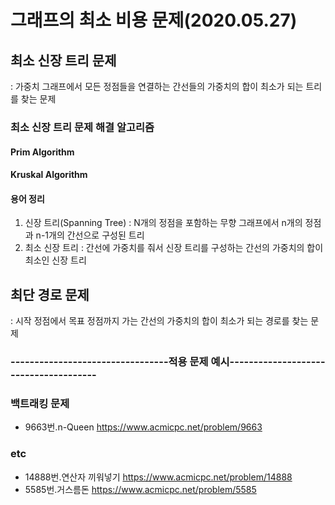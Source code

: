 # 그래프의 최소 비용 문제(2020.05.27)
## 최소 신장 트리 문제 
: 가중치 그래프에서 모든 정점들을 연결하는 간선들의 가중치의 합이 최소가 되는 트리를 찾는 문제 

### 최소 신장 트리 문제 해결 알고리즘
#### Prim Algorithm
#### Kruskal Algorithm

#### 용어 정리
1. 신장 트리(Spanning Tree) : N개의 정점을 포함하는 무향 그래프에서 n개의 정점과 n-1개의 간선으로 구성된 트리
2. 최소 신장 트리 : 간선에 가중치를 줘서 신장 트리를 구성하는 간선의 가중치의 합이 최소인 신장 트리



## 최단 경로 문제
: 시작 정점에서 목표 정점까지 가는 간선의 가중치의 합이 최소가 되는 경로를 찾는 문제



### ---------------------------------적용 문제 예시--------------------------------------




### 백트래킹 문제
* 9663번.n-Queen https://www.acmicpc.net/problem/9663


### etc
* 14888번.연산자 끼워넣기 https://www.acmicpc.net/problem/14888
* 5585번.거스름돈 <https://www.acmicpc.net/problem/5585>
